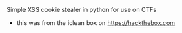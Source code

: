 Simple XSS cookie stealer in python for use on CTFs

- this was from the iclean box on https://hackthebox.com
